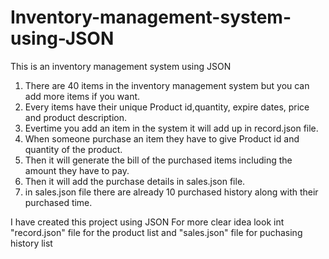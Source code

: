 # Inventory-management-system-using-JSON
This is an inventory management system using JSON 

1. There are 40 items in the inventory management system but you can add more items if you want.
2. Every items have their unique Product id,quantity, expire dates, price and product description.
3. Evertime you add an item in the system it will add up in record.json file.
4. When someone purchase an item they have to give Product id and quantity of the product.
5. Then it will generate the bill of the purchased items including the amount they have to pay.
6. Then it will add the purchase details in sales.json file. 
7.  in sales.json file there are already 10 purchased history along with their purchased time.


I have created this project using JSON
For more clear idea look int "record.json" file for the product list and "sales.json" file for puchasing history list
